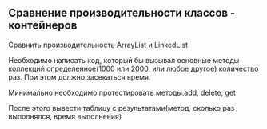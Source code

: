 ## Сравнение производительности классов - контейнеров
Сравнить производительность ArrayList и LinkedList

Необходимо написать код, который бы вызывал основные методы коллекций определенное(1000 или 2000, или любое другое) количество раз. При этом должно засекаться время.

Минимально необходимо протестировать методы:add, delete, get

После этого вывести таблицу с результатами(метод, сколько раз выполнялся, время выполнения)
